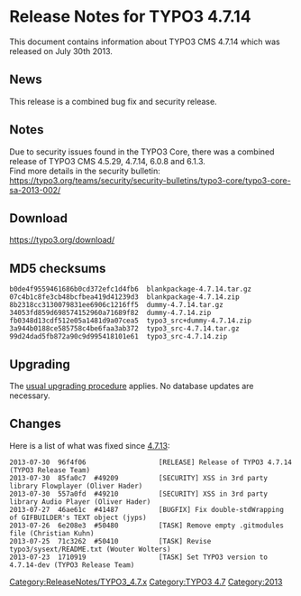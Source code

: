 Release Notes for TYPO3 4.7.14
==============================

This document contains information about TYPO3 CMS 4.7.14 which was
released on July 30th 2013.

News
----

This release is a combined bug fix and security release.

Notes
-----

Due to security issues found in the TYPO3 Core, there was a combined
release of TYPO3 CMS 4.5.29, 4.7.14, 6.0.8 and 6.1.3.\
Find more details in the security bulletin:
<https://typo3.org/teams/security/security-bulletins/typo3-core/typo3-core-sa-2013-002/>

Download
--------

<https://typo3.org/download/>

MD5 checksums
-------------

    b0de4f9559461686b0cd372efc1d4fb6  blankpackage-4.7.14.tar.gz
    07c4b1c8fe3cb48bcfbea419d41239d3  blankpackage-4.7.14.zip
    8b2318cc3130079831ee6906c1216ff5  dummy-4.7.14.tar.gz
    34053fd859d698574152960a71689f82  dummy-4.7.14.zip
    fb0348d13cdf512e05a1481d9a07cea5  typo3_src+dummy-4.7.14.zip
    3a944b0188ce585758c4be6faa3ab372  typo3_src-4.7.14.tar.gz
    99d24dad5fb872a90c9d995418101e61  typo3_src-4.7.14.zip

Upgrading
---------

The [usual upgrading
procedure](https://docs.typo3.org/typo3cms/InstallationGuide/) applies.
No database updates are necessary.

Changes
-------

Here is a list of what was fixed since
[4.7.13](TYPO3_4.7.13 "wikilink"):

    2013-07-30  96f4f06                  [RELEASE] Release of TYPO3 4.7.14 (TYPO3 Release Team)
    2013-07-30  85fa0c7  #49209          [SECURITY] XSS in 3rd party library Flowplayer (Oliver Hader)
    2013-07-30  557a0fd  #49210          [SECURITY] XSS in 3rd party library Audio Player (Oliver Hader)
    2013-07-27  46ae61c  #41487          [BUGFIX] Fix double-stdWrapping of GIFBUILDER's TEXT object (jyps)
    2013-07-26  6e208e3  #50480          [TASK] Remove empty .gitmodules file (Christian Kuhn)
    2013-07-25  71c3262  #50410          [TASK] Revise typo3/sysext/README.txt (Wouter Wolters)
    2013-07-23  1710919                  [TASK] Set TYPO3 version to 4.7.14-dev (TYPO3 Release Team)

<Category:ReleaseNotes/TYPO3_4.7.x> [Category:TYPO3
4.7](Category:TYPO3_4.7 "wikilink") <Category:2013>
